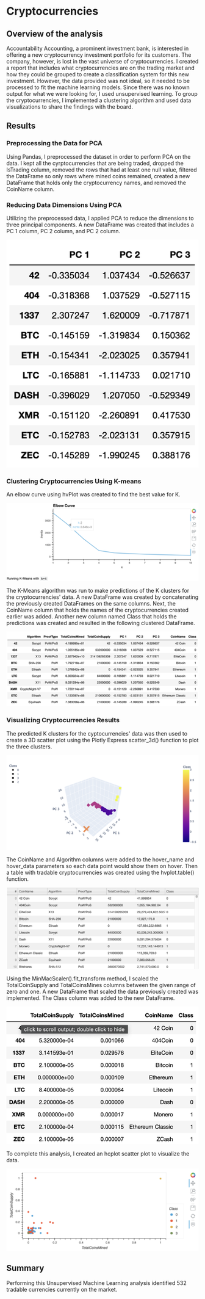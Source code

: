 # Cryptocurrencies

## Overview of the analysis

Accountability Accounting, a prominent investment bank, is interested in offering a new cryptocurrency investment portfolio for its customers. The company, however, is lost in the vast universe of cryptocurrencies. I created a report that includes what cryptocurrencies are on the trading market and how they could be grouped to create a classification system for this new investment.
However, the data provided was not ideal, so it needed to be processed to fit the machine learning models. Since there was no known output for what we were looking for, I used unsupervised learning. To group the cryptocurrencies, I implemented a clustering algorithm and used data visualizations to share the findings with the board.

## Results

### Preprocessing the Data for PCA

Using Pandas, I preprocessed the dataset in order to perform PCA on the data. I kept all the cyrptocurrencies that are being traded, dropped the IsTrading column, removed the rows that had at least one null value, filtered the DataFrame so only rows where mined coins remained, created a new DataFrame that holds only the cryptocurrency names, and removed the CoinName column. 

### Reducing Data Dimensions Using PCA

Utilizing the preprocessed data, I applied PCA to reduce the dimensions to three principal components. A new DataFrame was created that includes a PC 1 column, PC 2 column, and PC 2 column.

![PC Columns](https://github.com/jstearns1988/Cryptocurrencies/blob/main/Resources/PC%20Columns.png?raw=true)

### Clustering Cryptocurrencies Using K-means

An elbow curve using hvPlot was created to find the best value for K.

![Elbow Curve](https://github.com/jstearns1988/Cryptocurrencies/blob/main/Resources/elbow%20curve.png?raw=true)

The K-Means algorithm was run to make predictions of the K clusters for the cryptocurrencies' data. A new DataFrame was created by concatenating the previously created DataFrames on the same columns. Next, the CoinName column that holds the names of the cryptocurrencies created earlier was added. Another new column named Class that holds the predictions was created and resulted in the following clustered DataFrame.

![Clustered DF](https://github.com/jstearns1988/Cryptocurrencies/blob/main/Resources/Clustered%20DataFrame.png?raw=true)

### Visualizing Cryptocurrencies Results

The predicted K clusters for the cyptocurrencies' data was then used to create a 3D scatter plot using the Plotly Express scatter_3d() function to plot the three clusters.

![3d Scatter Plots](https://github.com/jstearns1988/Cryptocurrencies/blob/main/Resources/3d%20Scatter%20Plots.png?raw=true)

The CoinName and Algorithm columns were added to the hover_name and hover_data parameters so each data point would show them on hover. Then a table with tradable cryptocurrencies was created using the hvplot.table() function.

![Tradable Currencies](https://github.com/jstearns1988/Cryptocurrencies/blob/main/Resources/Tradable%20Currencies.png?raw=true)

Using the MinMacScaler().fit_transform method, I scaled the TotalCoinSupply and TotalCoinsMines columns between the given range of zero and one. A new DataFrame that scaled the data previously created was implemented. The Class column was added to the new DataFrame.

![Total Coins Supply](https://github.com/jstearns1988/Cryptocurrencies/blob/main/Resources/Total%20Coins%20Supply.png?raw=true)

To complete this analysis, I created an hcplot scatter plot to visualize the data.

![Scatter Plot](https://github.com/jstearns1988/Cryptocurrencies/blob/main/Resources/Scatter%20Plot.png?raw=true)

## Summary

Performing this Unsupervised Machine Learning analysis identified 532 tradable currencies currently on the market.
